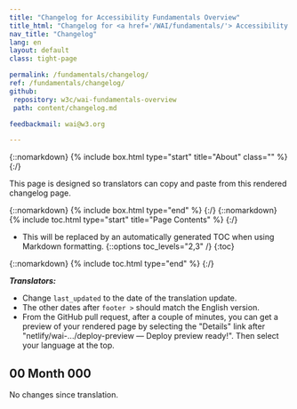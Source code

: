 ```yaml
---
title: "Changelog for Accessibility Fundamentals Overview"
title_html: "Changelog for <a href='/WAI/fundamentals/'> Accessibility Fundamentals Overview</a>"
nav_title: "Changelog"
lang: en
layout: default
class: tight-page

permalink: /fundamentals/changelog/
ref: /fundamentals/changelog/
github:
 repository: w3c/wai-fundamentals-overview
 path: content/changelog.md

feedbackmail: wai@w3.org

---
```


{::nomarkdown}
{% include box.html type="start" title="About" class="" %}
{:/}

This page is designed so translators can copy and paste from this rendered changelog page.

<!-- For others, **particularly significant or substantive changes are summarized after “Significant:”**. -->

{::nomarkdown}
{% include box.html type="end" %}
{:/}
{::nomarkdown}
{% include toc.html type="start" title="Page Contents" %}
{:/}

- This will be replaced by an automatically generated TOC when using Markdown formatting.
{::options toc_levels="2,3" /}
{:toc}

{::nomarkdown}
{% include toc.html type="end" %}
{:/}

**_Translators:_**
* Change `last_updated` to the date of the translation update.
* The other dates after `footer >` should match the English version.
* From the GitHub pull request, after a couple of minutes, you can get a preview of your rendered page by selecting the "Details" link after "netlify/wai-.../deploy-preview — Deploy preview ready!". Then select your language at the top.

## 00 Month 000

No changes since translation.
